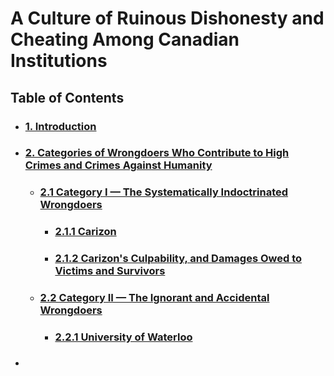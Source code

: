 # A Culture of Ruinous Dishonesty and Cheating Among Canadian Institutions

## Table of Contents
<div id="user-content-toc">
<ul>
 <li><h3><a href="./01-0.md#1-introduction">1. Introduction</a></h3></li>

 <li><h3><a href="./02-0.md#2-categories-of-wrongdoers-who-contribute-to-high-crimes-and-crimes-against-humanity">2. Categories of Wrongdoers Who Contribute to High Crimes and Crimes Against Humanity</a></h3></li>

 <ul>
  <li><h3><a href="./02-1.md#21-category-i--the-systematically-indoctrinated-wrongdoers">2.1 Category I — The Systematically Indoctrinated Wrongdoers</a></h3></li>
  
  <ul>
   <li><h3><a href="./02-1-1.md#211-carizon">2.1.1 Carizon</a></h3></li>

   <li><h3><a href="./02-1-2.md#212-carizons-culpability-and-damages-owed-to-victims-and-survivors">2.1.2 Carizon's Culpability, and Damages Owed to Victims and Survivors</a></h3></li>
  </ul>
  
  <li><h3><a href="./02-2.md#22-category-ii--the-ignorant-and-accidental-wrongdoers">2.2 Category II — The Ignorant and Accidental Wrongdoers</a></h3></li>
  
  <ul>
   <li><h3><a href="./02-2-1.md#221-university-of-waterloo">2.2.1 University of Waterloo</a></h3></li>
  </ul>
  
 </ul>
 
 <li><h3><a href=" "> </a></h3></li>

</ul>
</div>